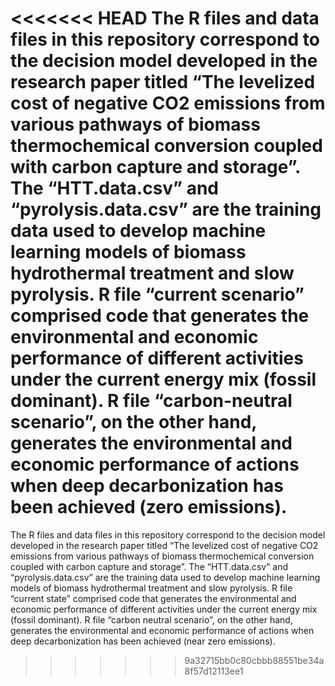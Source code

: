 
<<<<<<< HEAD
The R files and data files in this repository correspond to the decision model developed in the research paper titled “The levelized cost of negative CO2 emissions from various pathways of biomass thermochemical conversion coupled with carbon capture and storage”. The “HTT.data.csv” and “pyrolysis.data.csv” are the training data used to develop machine learning models of biomass hydrothermal treatment and slow pyrolysis. R file “current scenario” comprised code that generates the environmental and economic performance of different activities under the current energy mix (fossil dominant). R file “carbon-neutral scenario”, on the other hand, generates the environmental and economic performance of actions when deep decarbonization has been achieved (zero emissions). 
=======
The R files and data files in this repository correspond to the decision model developed in the research paper titled “The levelized cost of negative CO2 emissions from various pathways of biomass thermochemical conversion coupled with carbon capture and storage”. The “HTT.data.csv” and “pyrolysis.data.csv” are the training data used to develop machine learning models of biomass hydrothermal treatment and slow pyrolysis. R file “current state” comprised code that generates the environmental and economic performance of different activities under the current energy mix (fossil dominant). R file “carbon neutral scenario”, on the other hand, generates the environmental and economic performance of actions when deep decarbonization has been achieved (near zero emissions). 
>>>>>>> 9a32715bb0c80cbbb88551be34a8f57d12113ee1
